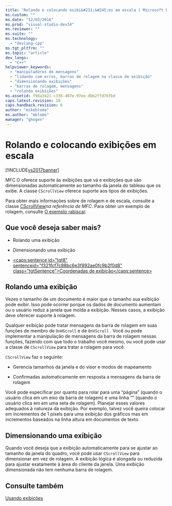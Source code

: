 ```yaml
---
title: "Rolando e colocando exibi&#231;&#245;es em escala | Microsoft Docs"
ms.custom: ""
ms.date: "12/03/2016"
ms.prod: "visual-studio-dev14"
ms.reviewer: ""
ms.suite: ""
ms.technology: 
  - "devlang-cpp"
ms.tgt_pltfrm: ""
ms.topic: "article"
dev_langs: 
  - "C++"
helpviewer_keywords: 
  - "manipuladores de mensagens"
  - "lidando com erros, barras de rolagem na classe de exibição"
  - "dimensionando exibições"
  - "barras de rolagem, mensagens"
  - "rolando exibições"
ms.assetid: f98a3421-c336-407e-97ee-dbb2ffd76fbd
caps.latest.revision: 10
caps.handback.revision: 6
author: "mikeblome"
ms.author: "mblome"
manager: "ghogen"
---
```

# Rolando e colocando exibi&#231;&#245;es em escala
[!INCLUDE[vs2017banner](../assembler/inline/includes/vs2017banner.md)]

MFC O oferece suporte às exibições que vá e exibições que são dimensionadas automaticamente ao tamanho da janela do tableau que os exibe.  A classe `CScrollView` oferece suporte aos tipos de exibições.  
  
 Para obter mais informações sobre de rolagem e de escala, consulte a classe [CScrollView](../mfc/reference/cscrollview-class.md)*na referência de MFC*.  Para obter um exemplo de rolagem, consulte [O exemplo rabiscar](../top/visual-cpp-samples.md).  
  
## Que você deseja saber mais?  
  
-   Rolando uma exibição  
  
-   Dimensionando uma exibição  
  
-   [\<caps:sentence id\="tgt8" sentenceid\="f321fcf7c88bc6e3f892ae0fc9b2f0d8" class\="tgtSentence"\>Coordenadas de exibição\<\/caps:sentence\>](http://msdn.microsoft.com/library/windows/desktop/dd145205)  
  
##  <a name="_core_scrolling_a_view"></a> Rolando uma exibição  
 Vezes o tamanho de um documento é maior que o tamanho sua exibição pode exibir.  Isso pode ocorrer porque os dados de documento aumentam ou o usuário reduz a janela que molda a exibição.  Nesses casos, a exibição deve oferecer suporte à rolagem.  
  
 Qualquer exibição pode tratar mensagens da barra de rolagem em suas funções de membro de `OnHScroll` e de `OnVScroll` .  Você ou pode implementar a manipulação de mensagens da barra de rolagem nessas funções, fazendo com que todo o trabalho você mesmo, ou você pode usar a classe de `CScrollView` para tratar a rolagem para você.  
  
 `CScrollView` faz o seguinte:  
  
-   Gerencia tamanhos da janela e do visor e modos de mapeamento  
  
-   Confirmadas automaticamente em resposta a mensagens da barra de rolagem  
  
 Você pode especificar por quanto para rolar para uma “página” \(quando o usuário clica em um eixo da barra de rolagem\) e uma linha “” \(quando o usuário clica em em uma seta de rolagem\).  Planejar esses valores adequados à natureza da exibição.  Por exemplo, talvez você queira colocar em incrementos de 1 pixels para uma exibição dos gráficos mas em incrementos baseados na linha altura em documentos de texto.  
  
##  <a name="_core_scaling_a_view"></a> Dimensionando uma exibição  
 Quando você deseja que a exibição automaticamente para se ajustar ao tamanho da janela do quadro, você pode usar `CScrollView` para dimensionar em vez de rolagem.  A exibição lógica é alongada ou reduzida para ajustar exatamente à área do cliente da janela.  Uma exibição dimensionada não tem nenhuma barra de rolagem.  
  
## Consulte também  
 [Usando exibições](../mfc/using-views.md)